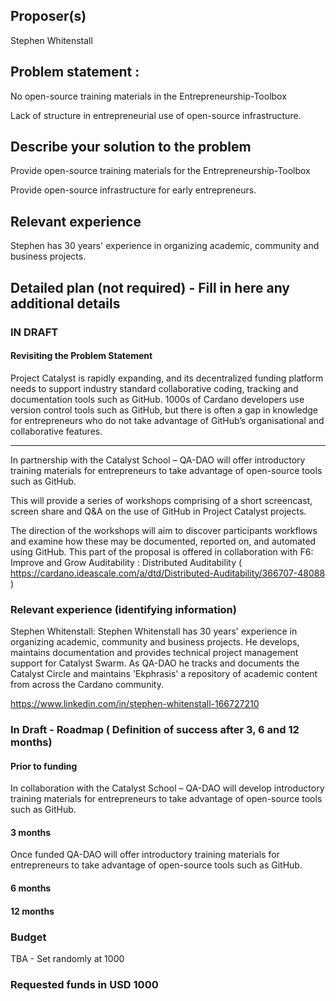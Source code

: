 ## Proposer(s)
Stephen Whitenstall

## Problem statement :

No open-source training materials in the Entrepreneurship-Toolbox

Lack of structure in entrepreneurial use of open-source infrastructure.

## Describe your solution to the problem

Provide open-source training materials for the Entrepreneurship-Toolbox

Provide open-source infrastructure for early entrepreneurs.

## Relevant experience

Stephen has 30 years' experience in organizing academic, community and business projects.

## Detailed plan (not required) - Fill in here any additional details

### IN DRAFT

#### Revisiting the Problem Statement

Project Catalyst is rapidly expanding, and its decentralized funding platform needs to support industry standard collaborative coding, tracking and documentation tools such as GitHub. 1000s of Cardano developers use version control tools such as GitHub, but there is often a gap in knowledge for entrepreneurs who do not take advantage of GitHub’s organisational and collaborative features.

-------------------------------------------------------------------------------------

In partnership with the Catalyst School – QA-DAO will offer introductory training materials for entrepreneurs to take advantage of open-source tools such as GitHub.

This will provide a series of workshops comprising of a short screencast, screen share and Q&A on the use of GitHub in Project Catalyst projects.

The direction of the workshops will aim to discover participants workflows and examine how these may be documented, reported on, and automated using GitHub. 
This part of the proposal is offered in collaboration with F6: Improve and Grow Auditability : Distributed Auditability ( https://cardano.ideascale.com/a/dtd/Distributed-Auditability/366707-48088 )

### Relevant experience (identifying information)

Stephen Whitenstall: Stephen Whitenstall has 30 years' experience in organizing academic, community and business projects. He develops, maintains documentation and provides technical project management support for Catalyst Swarm. As QA-DAO he tracks and documents the Catalyst Circle and maintains 'Ekphrasis' a repository of academic content from across the Cardano community.

https://www.linkedin.com/in/stephen-whitenstall-166727210


### In Draft - Roadmap ( Definition of success after 3, 6 and 12 months)

#### Prior to funding

In collaboration with the Catalyst School – QA-DAO will develop introductory training materials for entrepreneurs to take advantage of open-source tools such as GitHub.

#### 3 months

Once funded QA-DAO will offer introductory training materials for entrepreneurs to take advantage of open-source tools such as GitHub.

#### 6 months


#### 12 months



### Budget

TBA - Set randomly at 1000

### Requested funds in USD 1000 
